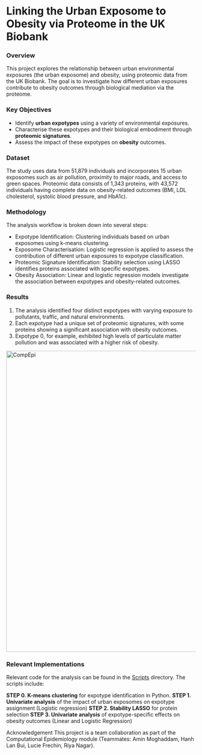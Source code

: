 # Linking the Urban Exposome to Obesity via Proteome in the UK Biobank
### Overview
This project explores the relationship between urban environmental exposures (the urban exposome) and obesity, using proteomic data from the UK Biobank. The goal is to investigate how different urban exposures contribute to obesity outcomes through biological mediation via the proteome.

### Key Objectives
- Identify **urban expotypes** using a variety of environmental exposures.
- Characterise these expotypes and their biological embodiment through **proteomic signatures**.
- Assess the impact of these expotypes on **obesity** outcomes.

### Dataset
The study uses data from 51,879 individuals and incorporates 15 urban exposomes such as air pollution, proximity to major roads, and access to green spaces. Proteomic data consists of 1,343 proteins, with 43,572 individuals having complete data on obesity-related outcomes (BMI, LDL cholesterol, systolic blood pressure, and HbA1c).

### Methodology
The analysis workflow is broken down into several steps:

- Expotype Identification: Clustering individuals based on urban exposomes using k-means clustering.
- Exposome Characterisation: Logistic regression is applied to assess the contribution of different urban exposures to expotype classification.
- Proteomic Signature Identification: Stability selection using LASSO identifies proteins associated with specific expotypes.
- Obesity Association: Linear and logistic regression models investigate the association between expotypes and obesity-related outcomes.

### Results
1. The analysis identified four distinct expotypes with varying exposure to pollutants, traffic, and natural environments.
2. Each expotype had a unique set of proteomic signatures, with some proteins showing a significant association with obesity outcomes.
3. Expotype 0, for example, exhibited high levels of particulate matter pollution and was associated with a higher risk of obesity.

<img src="https://github.com/user-attachments/assets/dc6da2a1-65a4-4093-aa6b-a0c2690d5446" alt="CompEpi" width="800"/>

### Relevant Implementations
Relevant code for the analysis can be found in the [Scripts](Scripts) directory. The scripts include:

**STEP 0. K-means clustering** for expotype identification in Python.
**STEP 1. Univariate analysis** of the impact of urban exposomes on expotype assignment (Logistic regression)
**STEP 2. Stability LASSO** for protein selection
**STEP 3. Univariate analysis** of expotype-specific effects on obesity outcomes (Linear and Logistic Regression)

Acknowledgement
This project is a team collaboration as part of the Computational Epidemiology module (Teammates: Amin Moghaddam, Hanh Lan Bui, Lucie Frechin, Riya Nagar).
